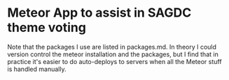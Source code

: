 # Meteor App to assist in SAGDC theme voting

Note that the packages I use are listed in packages.md. In theory I could version control the meteor installation and the packages, but I find that in practice it's easier to do auto-deploys to servers when all the Meteor stuff is handled manually.
